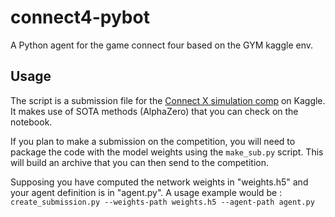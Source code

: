 # connect4-pybot
A Python agent for the game connect four based on the GYM kaggle env.

## Usage 

The script is a submission file for the [Connect X simulation comp](https://www.kaggle.com/c/connectx/overview) on Kaggle. 
It makes use of SOTA methods (AlphaZero) that you can check on the notebook. 


If you plan to make a submission on the competition, you will need to package the code with the model weights using the `make_sub.py` script. This will build an archive that you can then send to the competition.

Supposing you have computed the network weights in "weights.h5" and your agent definition is in "agent.py".
A usage example would be : `create_submission.py --weights-path weights.h5 --agent-path agent.py` 

